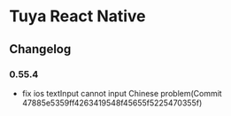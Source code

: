 # Tuya React Native

## Changelog

### 0.55.4

- fix ios textInput cannot input Chinese problem(Commit 47885e5359ff4263419548f45655f5225470355f)
